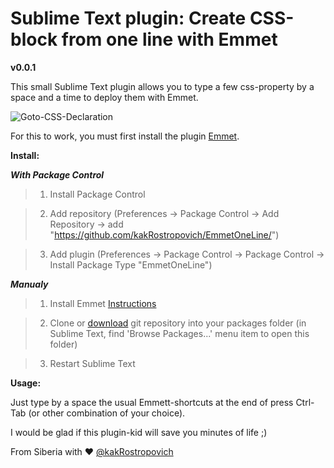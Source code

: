 # Sublime Text plugin: Create CSS-block from one line with Emmet
**v0.0.1**

This small Sublime Text plugin allows you to type a few css-property by a space and a time to deploy them with Emmet.

![Goto-CSS-Declaration](https://github.com/kakRostropovich/sublime-emmet-css-from-one-line/blob/master/illustration.gif)

For this to work, you must first install the plugin [Emmet](https://github.com/sergeche/emmet-sublime).

**Install:**

***With Package Control***

> 1. Install Package Control

> 2. Add repository (Preferences -> Package Control -> Add Repository -> add "https://github.com/kakRostropovich/EmmetOneLine/")

> 3. Add plugin (Preferences -> Package Control -> Package Control -> Install Package
Type "EmmetOneLine")

***Manualy***

> 1. Install Emmet [Instructions](https://github.com/sergeche/emmet-sublime#how-to-install)

> 2. Clone or [download](https://github.com/kakRostropovich/EmmetOneLine/archive/master.zip) git repository into your packages folder (in Sublime Text, find 'Browse Packages...' menu item to open this folder)

> 3. Restart Sublime Text

**Usage:**

Just type by a space the usual Emmett-shortcuts at the end of press Ctrl-Tab (or other combination of your choice).

I would be glad if this plugin-kid will save you minutes of life ;)

From Siberia with ♥
[@kakRostropovich](https://twitter.com/kakrostropovich)
